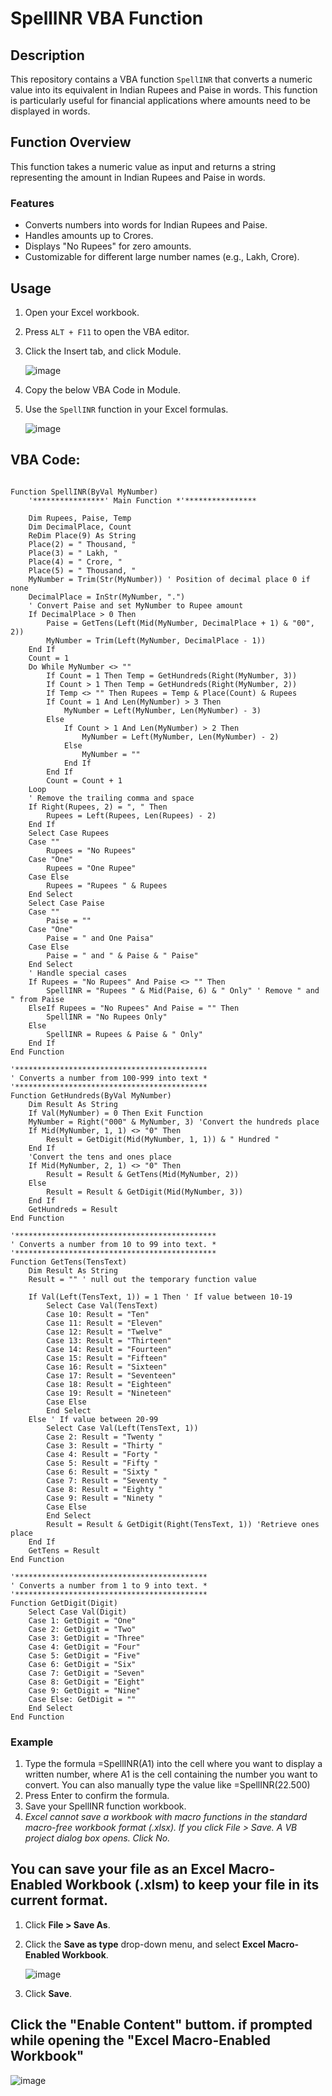 # SpellINR VBA Function

## Description
This repository contains a VBA function `SpellINR` that converts a numeric value into its equivalent in Indian Rupees and Paise in words. This function is particularly useful for financial applications where amounts need to be displayed in words.

## Function Overview
This function takes a numeric value as input and returns a string representing the amount in Indian Rupees and Paise in words.

### Features

- Converts numbers into words for Indian Rupees and Paise.
- Handles amounts up to Crores.
- Displays "No Rupees" for zero amounts.
- Customizable for different large number names (e.g., Lakh, Crore).

## Usage
1. Open your Excel workbook.
2. Press `ALT + F11` to open the VBA editor.
3. Click the Insert tab, and click Module.

   ![image](https://github.com/user-attachments/assets/95c403c8-f820-4924-9f91-9f24a02ba287)
   
5. Copy the below VBA Code in Module.
6. Use the `SpellINR` function in your Excel formulas.

   ![image](https://github.com/user-attachments/assets/3c9ec07c-2d6c-4a82-bd6d-499e82282af1)


## VBA Code:
```vba

Function SpellINR(ByVal MyNumber)
    '****************' Main Function *'****************

    Dim Rupees, Paise, Temp
    Dim DecimalPlace, Count
    ReDim Place(9) As String
    Place(2) = " Thousand, "
    Place(3) = " Lakh, "
    Place(4) = " Crore, "
    Place(5) = " Thousand, "
    MyNumber = Trim(Str(MyNumber)) ' Position of decimal place 0 if none
    DecimalPlace = InStr(MyNumber, ".")
    ' Convert Paise and set MyNumber to Rupee amount
    If DecimalPlace > 0 Then
        Paise = GetTens(Left(Mid(MyNumber, DecimalPlace + 1) & "00", 2))
        MyNumber = Trim(Left(MyNumber, DecimalPlace - 1))
    End If
    Count = 1
    Do While MyNumber <> ""
        If Count = 1 Then Temp = GetHundreds(Right(MyNumber, 3))
        If Count > 1 Then Temp = GetHundreds(Right(MyNumber, 2))
        If Temp <> "" Then Rupees = Temp & Place(Count) & Rupees
        If Count = 1 And Len(MyNumber) > 3 Then
            MyNumber = Left(MyNumber, Len(MyNumber) - 3)
        Else
            If Count > 1 And Len(MyNumber) > 2 Then
                MyNumber = Left(MyNumber, Len(MyNumber) - 2)
            Else
                MyNumber = ""
            End If
        End If
        Count = Count + 1
    Loop
    ' Remove the trailing comma and space
    If Right(Rupees, 2) = ", " Then
        Rupees = Left(Rupees, Len(Rupees) - 2)
    End If
    Select Case Rupees
    Case ""
        Rupees = "No Rupees"
    Case "One"
        Rupees = "One Rupee"
    Case Else
        Rupees = "Rupees " & Rupees
    End Select
    Select Case Paise
    Case ""
        Paise = ""
    Case "One"
        Paise = " and One Paisa"
    Case Else
        Paise = " and " & Paise & " Paise"
    End Select
    ' Handle special cases
    If Rupees = "No Rupees" And Paise <> "" Then
        SpellINR = "Rupees " & Mid(Paise, 6) & " Only" ' Remove " and " from Paise
    ElseIf Rupees = "No Rupees" And Paise = "" Then
        SpellINR = "No Rupees Only"
    Else
        SpellINR = Rupees & Paise & " Only"
    End If
End Function

'*******************************************
' Converts a number from 100-999 into text *
'*******************************************
Function GetHundreds(ByVal MyNumber)
    Dim Result As String
    If Val(MyNumber) = 0 Then Exit Function
    MyNumber = Right("000" & MyNumber, 3) 'Convert the hundreds place
    If Mid(MyNumber, 1, 1) <> "0" Then
        Result = GetDigit(Mid(MyNumber, 1, 1)) & " Hundred "
    End If
    'Convert the tens and ones place
    If Mid(MyNumber, 2, 1) <> "0" Then
        Result = Result & GetTens(Mid(MyNumber, 2))
    Else
        Result = Result & GetDigit(Mid(MyNumber, 3))
    End If
    GetHundreds = Result
End Function

'*********************************************
' Converts a number from 10 to 99 into text. *
'*********************************************
Function GetTens(TensText)
    Dim Result As String
    Result = "" ' null out the temporary function value

    If Val(Left(TensText, 1)) = 1 Then ' If value between 10-19
        Select Case Val(TensText)
        Case 10: Result = "Ten"
        Case 11: Result = "Eleven"
        Case 12: Result = "Twelve"
        Case 13: Result = "Thirteen"
        Case 14: Result = "Fourteen"
        Case 15: Result = "Fifteen"
        Case 16: Result = "Sixteen"
        Case 17: Result = "Seventeen"
        Case 18: Result = "Eighteen"
        Case 19: Result = "Nineteen"
        Case Else
        End Select
    Else ' If value between 20-99
        Select Case Val(Left(TensText, 1))
        Case 2: Result = "Twenty "
        Case 3: Result = "Thirty "
        Case 4: Result = "Forty "
        Case 5: Result = "Fifty "
        Case 6: Result = "Sixty "
        Case 7: Result = "Seventy "
        Case 8: Result = "Eighty "
        Case 9: Result = "Ninety "
        Case Else
        End Select
        Result = Result & GetDigit(Right(TensText, 1)) 'Retrieve ones place
    End If
    GetTens = Result
End Function

'*******************************************
' Converts a number from 1 to 9 into text. *
'*******************************************
Function GetDigit(Digit)
    Select Case Val(Digit)
    Case 1: GetDigit = "One"
    Case 2: GetDigit = "Two"
    Case 3: GetDigit = "Three"
    Case 4: GetDigit = "Four"
    Case 5: GetDigit = "Five"
    Case 6: GetDigit = "Six"
    Case 7: GetDigit = "Seven"
    Case 8: GetDigit = "Eight"
    Case 9: GetDigit = "Nine"
    Case Else: GetDigit = ""
    End Select
End Function

```

### Example
1. Type the formula =SpellINR(A1) into the cell where you want to display a written number, where A1 is the cell containing the number you want to convert. You can also manually type the value like =SpellINR(22.500)
2. Press Enter to confirm the formula.
3. Save your SpellINR function workbook.
4. _Excel cannot save a workbook with macro functions in the standard macro-free workbook format (.xlsx). If you click File > Save. A VB project dialog box opens. Click No._

## You can save your file as an **Excel Macro-Enabled Workbook (.xlsm)** to keep your file in its current format.
1. Click **File > Save As**.
2. Click the **Save as type** drop-down menu, and select **Excel Macro-Enabled Workbook**.

   ![image](https://github.com/user-attachments/assets/dcda34a5-7532-4517-8e5b-761cf7997239)
   
4. Click **Save**.

## Click the "Enable Content" buttom. if prompted while opening the "Excel Macro-Enabled Workbook"

   ![image](https://github.com/user-attachments/assets/92e4d3fb-00a7-4d25-b047-6b75fdd627c2)
   
